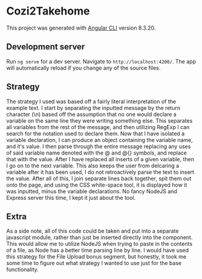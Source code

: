 # Cozi2Takehome

This project was generated with [Angular CLI](https://github.com/angular/angular-cli) version 8.3.20.

## Development server

Run `ng serve` for a dev server. Navigate to `http://localhost:4200/`. The app will automatically reload if you change any of the source files.

## Strategy

The strategy I used was based off a fairly literal interpretation of the example text.  I start by separating the inputted message by the return character (\n) based off the assumption that no one would declare a variable on the same line they were writing something else.  This separates all variables from the rest of the message, and then utilizing RegExp I can search for the notation used to declare them.  Now that I have isolated a variable declaration, I can produce an object containing the variable name, and it's value.  I then parse through the entire message replacing any uses of said variable name denoted with the @ and @{} symbols, and replace that with the value.  After I have replaced all inserts of a given variable, then I go on to the next variable.  This also keeps the user from delcaring a variable after it has been used, I do not retroactively parse the text to insert the value.  After all of this, I join separate lines back together, spit them out onto the page, and using the CSS white-space tool, it is displayed how it was inputted, minus the variable declarations.  No fancy NodeJS and Express server this time, I kept it just about the tool. 

## Extra

As a side note, all of this code could be taken and put into a separate javascript module, rather than just be inserted directly into the component.  This would allow me to utilize NodeJS when trying to paste in the contents of a file, as Node has a better time parsing line by line.  I would have used this strategy for the File Upload bonus segment, but honestly, it took me some time to figure out what strategy I wanted to use just for the base functionality.  
